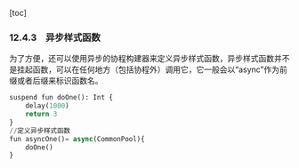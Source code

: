 [toc]

### 12.4.3　异步样式函数

为了方便，还可以使用异步的协程构建器来定义异步样式函数，异步样式函数并不是挂起函数，可以在任何地方（包括协程外）调用它，它一般会以“async”作为前缀或者后缀来标识函数名。

```python
suspend fun doOne(): Int {
    delay(1000)
    return 3
}
//定义异步样式函数
fun asyncOne()= async(CommonPool){
    doOne()
}
```

